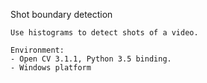 Shot boundary detection

    Use histograms to detect shots of a video.
    
    Environment:
    - Open CV 3.1.1, Python 3.5 binding.
    - Windows platform
     